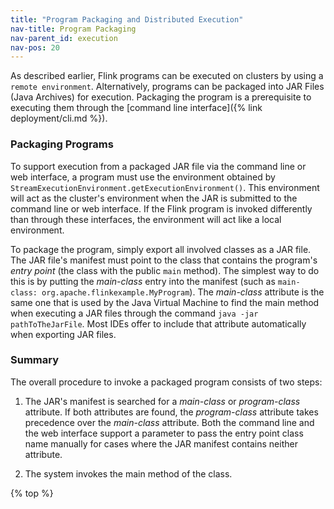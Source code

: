 ```yaml
---
title: "Program Packaging and Distributed Execution"
nav-title: Program Packaging
nav-parent_id: execution
nav-pos: 20
---
```

<!--
Licensed to the Apache Software Foundation (ASF) under one
or more contributor license agreements.  See the NOTICE file
distributed with this work for additional information
regarding copyright ownership.  The ASF licenses this file
to you under the Apache License, Version 2.0 (the
"License"); you may not use this file except in compliance
with the License.  You may obtain a copy of the License at

  http://www.apache.org/licenses/LICENSE-2.0

Unless required by applicable law or agreed to in writing,
software distributed under the License is distributed on an
"AS IS" BASIS, WITHOUT WARRANTIES OR CONDITIONS OF ANY
KIND, either express or implied.  See the License for the
specific language governing permissions and limitations
under the License.
-->


As described earlier, Flink programs can be executed on
clusters by using a `remote environment`. Alternatively, programs can be packaged into JAR Files
(Java Archives) for execution. Packaging the program is a prerequisite to executing them through the
[command line interface]({% link deployment/cli.md %}).

### Packaging Programs

To support execution from a packaged JAR file via the command line or web interface, a program must
use the environment obtained by `StreamExecutionEnvironment.getExecutionEnvironment()`. This environment
will act as the cluster's environment when the JAR is submitted to the command line or web
interface. If the Flink program is invoked differently than through these interfaces, the
environment will act like a local environment.

To package the program, simply export all involved classes as a JAR file. The JAR file's manifest
must point to the class that contains the program's *entry point* (the class with the public
`main` method). The simplest way to do this is by putting the *main-class* entry into the
manifest (such as `main-class: org.apache.flinkexample.MyProgram`). The *main-class* attribute is
the same one that is used by the Java Virtual Machine to find the main method when executing a JAR
files through the command `java -jar pathToTheJarFile`. Most IDEs offer to include that attribute
automatically when exporting JAR files.

### Summary

The overall procedure to invoke a packaged program consists of two steps:

1. The JAR's manifest is searched for a *main-class* or *program-class* attribute. If both
attributes are found, the *program-class* attribute takes precedence over the *main-class*
attribute. Both the command line and the web interface support a parameter to pass the entry point
class name manually for cases where the JAR manifest contains neither attribute. 

2. The system invokes the main method of the class.

{% top %}
